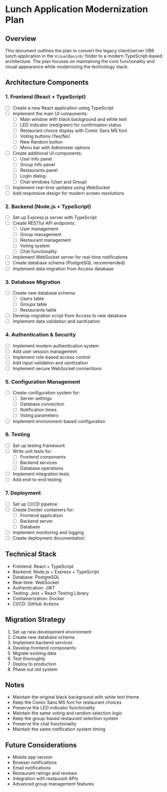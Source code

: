 # Lunch Application Modernization Plan

## Overview
This document outlines the plan to convert the legacy client/server VB6 lunch application in the `VisualBasic6/` folder to a modern TypeScript-based architecture. The plan focuses on maintaining the core functionality and visual appearance while modernizing the technology stack.

## Architecture Components

### 1. Frontend (React + TypeScript)
- [ ] Create a new React application using TypeScript
- [ ] Implement the main UI components:
  - [ ] Main window with black background and white text
  - [ ] LED indicator (red/green) for confirmation status
  - [ ] Restaurant choice display with Comic Sans MS font
  - [ ] Voting buttons (Yes/No)
  - [ ] New Random button
  - [ ] Menu bar with Administer options
- [ ] Create additional UI components:
  - [ ] User Info panel
  - [ ] Group Info panel
  - [ ] Restaurants panel
  - [ ] Login dialog
  - [ ] Chat windows (User and Group)
- [ ] Implement real-time updates using WebSocket
- [ ] Add responsive design for modern screen resolutions

### 2. Backend (Node.js + TypeScript)
- [ ] Set up Express.js server with TypeScript
- [ ] Create RESTful API endpoints:
  - [ ] User management
  - [ ] Group management
  - [ ] Restaurant management
  - [ ] Voting system
  - [ ] Chat functionality
- [ ] Implement WebSocket server for real-time notifications
- [ ] Create database schema (PostgreSQL recommended)
- [ ] Implement data migration from Access database

### 3. Database Migration
- [ ] Create new database schema:
  - [ ] Users table
  - [ ] Groups table
  - [ ] Restaurants table
- [ ] Develop migration script from Access to new database
- [ ] Implement data validation and sanitization

### 4. Authentication & Security
- [ ] Implement modern authentication system
- [ ] Add user session management
- [ ] Implement role-based access control
- [ ] Add input validation and sanitization
- [ ] Implement secure WebSocket connections

### 5. Configuration Management
- [ ] Create configuration system for:
  - [ ] Server settings
  - [ ] Database connection
  - [ ] Notification times
  - [ ] Voting parameters
- [ ] Implement environment-based configuration

### 6. Testing
- [ ] Set up testing framework
- [ ] Write unit tests for:
  - [ ] Frontend components
  - [ ] Backend services
  - [ ] Database operations
- [ ] Implement integration tests
- [ ] Add end-to-end testing

### 7. Deployment
- [ ] Set up CI/CD pipeline
- [ ] Create Docker containers for:
  - [ ] Frontend application
  - [ ] Backend server
  - [ ] Database
- [ ] Implement monitoring and logging
- [ ] Create deployment documentation

## Technical Stack
- Frontend: React + TypeScript
- Backend: Node.js + Express + TypeScript
- Database: PostgreSQL
- Real-time: WebSocket
- Authentication: JWT
- Testing: Jest + React Testing Library
- Containerization: Docker
- CI/CD: GitHub Actions

## Migration Strategy
1. Set up new development environment
2. Create new database schema
3. Implement backend services
4. Develop frontend components
5. Migrate existing data
6. Test thoroughly
7. Deploy to production
8. Phase out old system

## Notes
- Maintain the original black background with white text theme
- Keep the Comic Sans MS font for restaurant choices
- Preserve the LED indicator functionality
- Maintain the same voting and random selection logic
- Keep the group-based restaurant selection system
- Preserve the chat functionality
- Maintain the same notification system timing

## Future Considerations
- Mobile app version
- Browser notifications
- Email notifications
- Restaurant ratings and reviews
- Integration with restaurant APIs
- Advanced group management features 